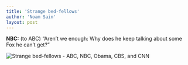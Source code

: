 ```yaml
---
title: 'Strange bed-fellows'
author: 'Noam Sain'
layout: post
---
```


**NBC:** (to ABC) “Aren’t we enough: Why does he keep talking about some Fox he can’t get?”

![Strange bed-fellows - ABC, NBC, Obama, CBS, and CNN](https://1.bp.blogspot.com/_8aN4krk1nsk/TG_D692MFKI/AAAAAAAAAdI/Jl-e14gOOhw/s1024/20100322.jpg "They don’t even give good talking head.")
